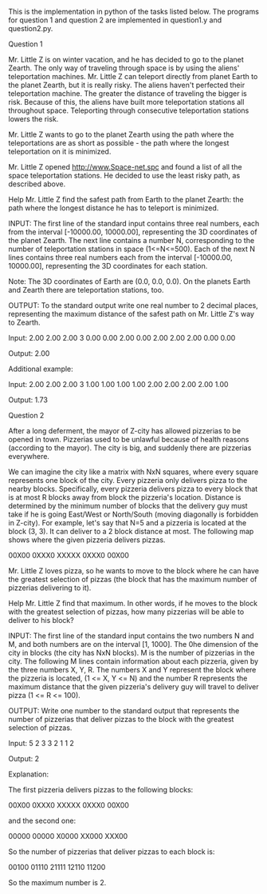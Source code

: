 This is the implementation in python of the tasks listed below. The programs for question 1 and question 2 are implemented in question1.y and question2.py. 

Question 1

Mr. Little Z is on winter vacation, and he has decided to go to the planet Zearth. The only way of traveling through space is by using the aliens' teleportation machines. Mr. Little Z can teleport directly from planet Earth to the planet Zearth, but it is really risky. The aliens haven't perfected their teleportation machine. The greater the distance of traveling the bigger is risk. Because of this, the aliens have built more teleportation stations all throughout space. Teleporting through consecutive teleportation stations lowers the risk.

Mr. Little Z wants to go to the planet Zearth using the path where the teleportations are as short as possible - the path where the longest teleportation on it is minimized.

Mr. Little Z opened http://www.Space-net.spc and found a list of all the space teleportation stations. He decided to use the least risky path, as described above.

Help Mr. Little Z find the safest path from Earth to the planet Zearth: the path where the longest distance he has to teleport is minimized.

INPUT:
The first line of the standard input contains three real numbers, each from the interval [-10000.00, 10000.00], representing the 3D coordinates of the planet Zearth. The next line contains a number N, corresponding to the number of teleportation stations in space (1<=N<=500). Each of the next N lines contains three real numbers each from the interval [-10000.00, 10000.00], representing the 3D coordinates for each station.

Note: The 3D coordinates of Earth are (0.0, 0.0, 0.0). On the planets Earth and Zearth there are teleportation stations, too.

OUTPUT:
To the standard output write one real number to 2 decimal places, representing the maximum distance of the safest path on Mr. Little Z's way to Zearth.

Input:
2.00 2.00 2.00
3
0.00 0.00 2.00
0.00 2.00 2.00
2.00 0.00 0.00

Output:
2.00

Additional example:

Input:
2.00 2.00 2.00
3
1.00 1.00 1.00
1.00 2.00 2.00
2.00 2.00 1.00

Output:
1.73

Question 2

After a long deferment, the mayor of Z-city has allowed pizzerias to be opened in town. Pizzerias used to be unlawful because of health reasons (according to the mayor). The city is big, and suddenly there are pizzerias everywhere.

We can imagine the city like a matrix with NxN squares, where every square represents one block of the city. Every pizzeria only delivers pizza to the nearby blocks. Specifically, every pizzeria delivers pizza to every block that is at most R blocks away from block the pizzeria's location. Distance is determined by the minimum number of blocks that the delivery guy must take if he is going East/West or North/South (moving diagonally is forbidden in Z-city). For example, let's say that N=5 and a pizzeria is located at the block (3, 3). It can deliver to a 2 block distance at most. The following map shows where the given pizzeria delivers pizzas.

00X00 
0XXX0 
XXXXX 
0XXX0 
00X00

Mr. Little Z loves pizza, so he wants to move to the block where he can have the greatest selection of pizzas (the block that has the maximum number of pizzerias delivering to it).

Help Mr. Little Z find that maximum. In other words, if he moves to the block with the greatest selection of pizzas, how many pizzerias will be able to deliver to his block?

INPUT:
The first line of the standard input contains the two numbers N and M, and both numbers are on the interval [1, 1000]. The 0he dimension of the city in blocks (the city has NxN blocks). M is the number of pizzerias in the city. The following M lines contain information about each pizzeria, given by the three numbers X, Y, R. The numbers X and Y represent the block where the pizzeria is located, (1 <= X, Y <= N) and the number R represents the maximum distance that the given pizzeria's delivery guy will travel to deliver pizza (1 <= R <= 100).

OUTPUT:
Write one number to the standard output that represents the number of pizzerias that deliver pizzas to the block with the greatest selection of pizzas.

Input: 
5 2 
3 3 2 
1 1 2

Output: 
2

Explanation: 

The first pizzeria delivers pizzas to the following blocks: 

00X00 
0XXX0 
XXXXX 
0XXX0 
00X00

and the second one: 

00000 
00000 
X0000 
XX000 
XXX00

So the number of pizzerias that deliver pizzas to each block is: 

00100 
01110 
21111 
12110 
11200

So the maximum number is 2.
